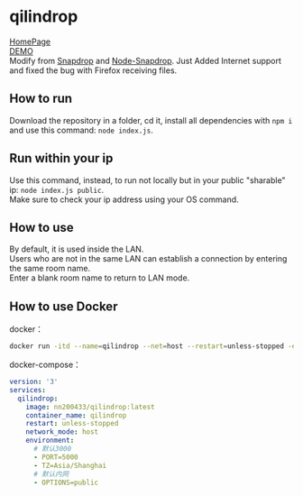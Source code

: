 # qilindrop
[HomePage](https://www.qilindrop.cn)\
[DEMO](https://qilindrop.cn/)\
Modify from [Snapdrop](https://github.com/RobinLinus/Snapdrop) and [Node-Snapdrop](https://github.com/Bellisario/node-snapdrop).
Just Added Internet support and fixed the bug with Firefox receiving files.

## How to run
Download the repository in a folder, cd it, install all dependencies with `npm i` and use this command: `node index.js`.

## Run within your ip
Use this command, instead, to run not locally but in your public "sharable" ip: `node index.js public`.\
Make sure to check your ip address using your OS command.

## How to use
By default, it is used inside the LAN.\
Users who are not in the same LAN can establish a connection by entering the same room name.\
Enter a blank room name to return to LAN mode.

## How to use Docker

docker：

```bash
docker run -itd --name=qilindrop --net=host --restart=unless-stopped -e PORT=5000 -e OPTIONS=public nn200433/qilindrop:1.0
```

docker-compose：

```yml
version: '3'
services:
  qilindrop:
    image: nn200433/qilindrop:latest
    container_name: qilindrop
    restart: unless-stopped
    network_mode: host
    environment: 
	  # 默认3000
	  - PORT=5000
      - TZ=Asia/Shanghai
	  # 默认内网
      - OPTIONS=public
```